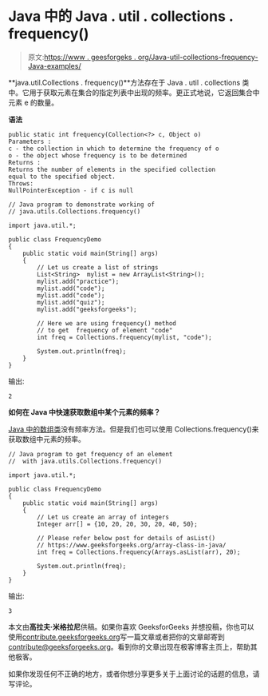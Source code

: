 # Java 中的 Java . util . collections . frequency()

> 原文:[https://www . geesforgeks . org/Java-util-collections-frequency-Java-examples/](https://www.geeksforgeeks.org/java-util-collections-frequency-java-examples/)

**java.util.Collections . frequency()**方法存在于 Java . util . collections 类中。它用于获取元素在集合的指定列表中出现的频率。更正式地说，它返回集合中元素 e 的数量。

**语法**

```
public static int frequency(Collection<?> c, Object o)
Parameters : 
c - the collection in which to determine the frequency of o
o - the object whose frequency is to be determined
Returns :
Returns the number of elements in the specified collection 
equal to the specified object.
Throws:
NullPointerException - if c is null

```

```
// Java program to demonstrate working of 
// java.utils.Collections.frequency()

import java.util.*;

public class FrequencyDemo
{
    public static void main(String[] args)
    {
        // Let us create a list of strings
        List<String>  mylist = new ArrayList<String>();
        mylist.add("practice");
        mylist.add("code");
        mylist.add("code");
        mylist.add("quiz");
        mylist.add("geeksforgeeks");

        // Here we are using frequency() method
        // to get  frequency of element "code"
        int freq = Collections.frequency(mylist, "code");

        System.out.println(freq);
    }
}
```

输出:

```
2

```

**如何在 Java 中快速获取数组中某个元素的频率？**

[Java 中的数组类](https://www.geeksforgeeks.org/array-class-in-java/)没有频率方法。但是我们也可以使用 Collections.frequency()来获取数组中元素的频率。

```
// Java program to get frequency of an element 
//  with java.utils.Collections.frequency()

import java.util.*;

public class FrequencyDemo
{
    public static void main(String[] args)
    {
        // Let us create an array of integers
        Integer arr[] = {10, 20, 20, 30, 20, 40, 50};

        // Please refer below post for details of asList()
        // https://www.geeksforgeeks.org/array-class-in-java/
        int freq = Collections.frequency(Arrays.asList(arr), 20);

        System.out.println(freq);
    }
}
```

输出:

```
3

```

本文由**高拉夫·米格拉尼**供稿。如果你喜欢 GeeksforGeeks 并想投稿，你也可以使用[contribute.geeksforgeeks.org](http://contribute.geeksforgeeks.org)写一篇文章或者把你的文章邮寄到 contribute@geeksforgeeks.org。看到你的文章出现在极客博客主页上，帮助其他极客。

如果你发现任何不正确的地方，或者你想分享更多关于上面讨论的话题的信息，请写评论。